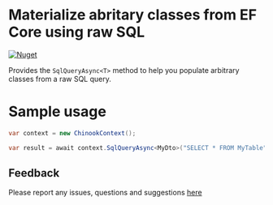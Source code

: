 # Materialize abritary classes from EF Core using raw SQL

[![Nuget](https://img.shields.io/nuget/v/ErikEJ.EntityFrameworkCore.SqlServer.SqlQuery)](https://www.nuget.org/packages/ErikEJ.EntityFrameworkCore.SqlServer.SqlQuery/)

Provides the `SqlQueryAsync<T>` method to help you populate arbitrary classes from a raw SQL query.

# Sample usage


````csharp
var context = new ChinookContext();

var result = await context.SqlQueryAsync<MyDto>("SELECT * FROM MyTable");
````

## Feedback

Please report any issues, questions and suggestions [here](https://github.com/ErikEJ/EFCorePowerTools/issues)
